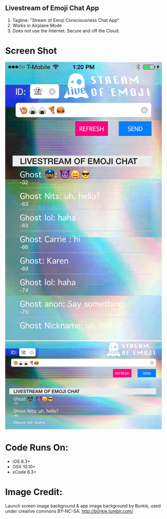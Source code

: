 ## Livestream of Emoji Chat App
1. Tagline: "Stream of Emoji Consciousness Chat App" 
2. Works in Airplane Mode
3. Does not use the Internet. Secure and off the Cloud.  

# Screen Shot
![ScreenShot](https://github.com/marceadecker/GhostChat-iOS/blob/master/IMAGES/screenshotPORTRAIT.PNG)
![Screenshot](https://github.com/marceadecker/GhostChat-iOS/blob/master/IMAGES/screenshotLANDSCAPE.PNG)

# Code Runs On:
+ iOS 8.3+
+ OSX 10.10+
+ xCode 6.3+

# Image Credit:
Launch screen image background & app image background by Borkie, used under creative commons BY-NC-SA. http://b0rkie.tumblr.com/

